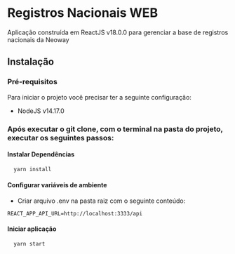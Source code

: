 # Registros Nacionais WEB

Aplicação construída em ReactJS v18.0.0 para gerenciar a base de registros nacionais da Neoway

## Instalação

### Pré-requisitos

Para iniciar o projeto você precisar ter a seguinte configuração:

- NodeJS v14.17.0

### Após executar o git clone, com o terminal na pasta do projeto, executar os seguintes passos:

#### Instalar Dependências

```bash
  yarn install
```

#### Configurar variáveis de ambiente

- Criar arquivo .env na pasta raiz com o seguinte conteúdo:

```
REACT_APP_API_URL=http://localhost:3333/api
```

#### Iniciar aplicação

```bash
  yarn start
```
